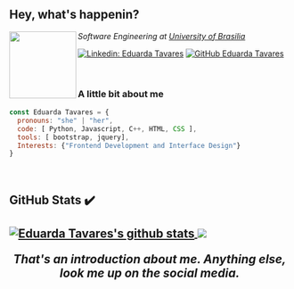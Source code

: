 <h2>Hey, what's happenin?</h2>

<img align="left" src="https://media1.giphy.com/media/SKGo6OYe24EBG/giphy.gif?cid=ecf05e47k50gvrils3gq4175co65n3liudtr5urjjo3fqq6o&rid=giphy.gif" width="120">
<p><em>Software Engineering at <a href="http://www.unb.br">University of Brasilia</a></em></p>

[![Linkedin: Eduarda Tavares](https://img.shields.io/badge/-erteduarda-blue?style=flat-square&logo=Linkedin&logoColor=white&link=https://www.linkedin.com/in/erteduarda/)](https://www.linkedin.com/in/eduarda-tavares-188a59159/)
[![GitHub Eduarda Tavares](https://img.shields.io/github/followers/erteduarda?label=follow&style=social)](https://github.com/erteduarda)

<br/>

### A little bit about me

```javascript
const Eduarda Tavares = {
  pronouns: "she" | "her",
  code: [ Python, Javascript, C++, HTML, CSS ],
  tools: [ bootstrap, jquery],
  Interests: {"Frontend Development and Interface Design"}
}
```
<br/>

<h2>GitHub Stats ✔️ <br><br>

<a href="https://github.com/erteduarda/github-readme-stats">
  <img align="center" src="https://github-readme-stats.anuraghazra1.vercel.app/api?username=erteduarda&show_icons=true&include_all_commits=true&theme=radical" alt="Eduarda Tavares's github stats" />
</a>
<a href="https://github.com/erteduarda/github-readme-stats">
  <!-- Change the `github-readme-stats.anuraghazra1.vercel.app` to `github-readme-stats.vercel.app`  -->
  <img align="center" src="https://github-readme-stats.vercel.app/api/top-langs/?username=erteduarda&layout=compact&theme=radical" />
</a>


<br/>

<p align="center"><b><em> That's an introduction about me. Anything else, look me up on the social media.</em></b></p>
